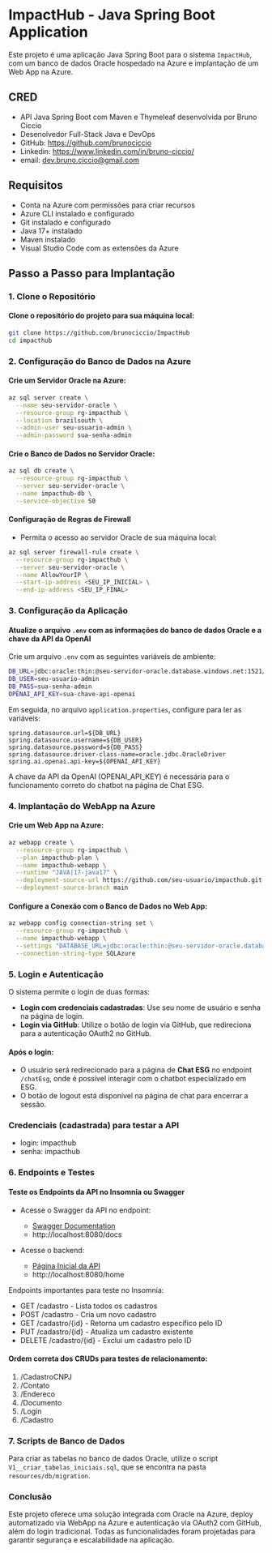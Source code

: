 
# ImpactHub - Java Spring Boot Application

Este projeto é uma aplicação Java Spring Boot para o sistema `ImpactHub`, com um banco de dados Oracle hospedado na Azure e implantação de um Web App na Azure.

## CRED
- API Java Spring Boot com Maven e Thymeleaf desenvolvida por Bruno Ciccio
- Desenolvedor Full-Stack Java e DevOps
- GitHub: https://github.com/brunociccio
- Linkedin: https://www.linkedin.com/in/bruno-ciccio/
- email: dev.bruno.ciccio@gmail.com

## Requisitos

- Conta na Azure com permissões para criar recursos
- Azure CLI instalado e configurado
- Git instalado e configurado
- Java 17+ instalado
- Maven instalado
- Visual Studio Code com as extensões da Azure

## Passo a Passo para Implantação

### 1. Clone o Repositório

#### Clone o repositório do projeto para sua máquina local:

```bash
git clone https://github.com/brunociccio/ImpactHub
cd impacthub
```

### 2. Configuração do Banco de Dados na Azure

#### Crie um Servidor Oracle na Azure:

```bash
az sql server create \
  --name seu-servidor-oracle \
  --resource-group rg-impacthub \
  --location brazilsouth \
  --admin-user seu-usuario-admin \
  --admin-password sua-senha-admin
```

#### Crie o Banco de Dados no Servidor Oracle:

```bash
az sql db create \
  --resource-group rg-impacthub \
  --server seu-servidor-oracle \
  --name impacthub-db \
  --service-objective S0
```

#### Configuração de Regras de Firewall
- Permita o acesso ao servidor Oracle de sua máquina local:

```bash
az sql server firewall-rule create \
  --resource-group rg-impacthub \
  --server seu-servidor-oracle \
  --name AllowYourIP \
  --start-ip-address <SEU_IP_INICIAL> \
  --end-ip-address <SEU_IP_FINAL>
```

### 3. Configuração da Aplicação

#### Atualize o arquivo `.env` com as informações do banco de dados Oracle e a chave da API da OpenAI

Crie um arquivo `.env` com as seguintes variáveis de ambiente:

```bash
DB_URL=jdbc:oracle:thin:@seu-servidor-oracle.database.windows.net:1521/impacthub-db
DB_USER=seu-usuario-admin
DB_PASS=sua-senha-admin
OPENAI_API_KEY=sua-chave-api-openai

```

Em seguida, no arquivo `application.properties`, configure para ler as variáveis:

```properties
spring.datasource.url=${DB_URL}
spring.datasource.username=${DB_USER}
spring.datasource.password=${DB_PASS}
spring.datasource.driver-class-name=oracle.jdbc.OracleDriver
spring.ai.openai.api-key=${OPENAI_API_KEY}
```
A chave da API da OpenAI (OPENAI_API_KEY) é necessária para o funcionamento correto do chatbot na página de Chat ESG.

### 4. Implantação do WebApp na Azure

#### Crie um Web App na Azure:

```bash
az webapp create \
  --resource-group rg-impacthub \
  --plan impacthub-plan \
  --name impacthub-webapp \
  --runtime "JAVA|17-java17" \
  --deployment-source-url https://github.com/seu-usuario/impacthub.git \
  --deployment-source-branch main
```

#### Configure a Conexão com o Banco de Dados no Web App:

```bash
az webapp config connection-string set \
  --resource-group rg-impacthub \
  --name impacthub-webapp \
  --settings "DATABASE_URL=jdbc:oracle:thin:@seu-servidor-oracle.database.windows.net:1521/impacthub-db;DATABASE_USERNAME=${DB_USER};DATABASE_PASSWORD=${DB_PASS}" \
  --connection-string-type SQLAzure
```

### 5. Login e Autenticação

O sistema permite o login de duas formas:
- **Login com credenciais cadastradas**: Use seu nome de usuário e senha na página de login.
- **Login via GitHub**: Utilize o botão de login via GitHub, que redireciona para a autenticação OAuth2 no GitHub.

#### Após o login:
- O usuário será redirecionado para a página de **Chat ESG** no endpoint `/chatEsg`, onde é possível interagir com o chatbot especializado em ESG.
- O botão de logout está disponível na página de chat para encerrar a sessão.

### Credenciais (cadastrada) para testar a API
- login: impacthub
- senha: impacthub
 
### 6. Endpoints e Testes

#### Teste os Endpoints da API no Insomnia ou Swagger

- Acesse o Swagger da API no endpoint:
  - [Swagger Documentation](https://webapp-impacthub.azurewebsites.net/docs)
  - http://localhost:8080/docs

- Acesse o backend:
  - [Página Inicial da API](https://webapp-impacthub.azurewebsites.net/home)
  - http://localhost:8080/home

Endpoints importantes para teste no Insomnia:
- GET /cadastro - Lista todos os cadastros
- POST /cadastro - Cria um novo cadastro
- GET /cadastro/{id} - Retorna um cadastro específico pelo ID
- PUT /cadastro/{id} - Atualiza um cadastro existente
- DELETE /cadastro/{id} - Exclui um cadastro pelo ID

#### Ordem correta dos CRUDs para testes de relacionamento:

1. /CadastroCNPJ
2. /Contato
3. /Endereco
4. /Documento
5. /Login
6. /Cadastro

### 7. Scripts de Banco de Dados

Para criar as tabelas no banco de dados Oracle, utilize o script `V1__criar_tabelas_iniciais.sql`, que se encontra na pasta `resources/db/migration`.

### Conclusão

Este projeto oferece uma solução integrada com Oracle na Azure, deploy automatizado via WebApp na Azure e autenticação via OAuth2 com GitHub, além do login tradicional. Todas as funcionalidades foram projetadas para garantir segurança e escalabilidade na aplicação.
